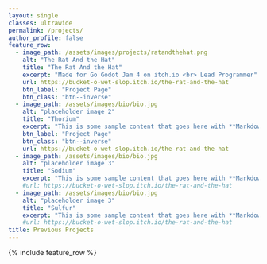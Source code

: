 ```yaml
---
layout: single
classes: ultrawide
permalink: /projects/
author_profile: false
feature_row:
  - image_path: /assets/images/projects/ratandthehat.png
    alt: "The Rat And the Hat"
    title: "The Rat And the Hat"
    excerpt: "Made for Go Godot Jam 4 on itch.io <br> Lead Programmer"
    url: https://bucket-o-wet-slop.itch.io/the-rat-and-the-hat
    btn_label: "Project Page"
    btn_class: "btn--inverse"
  - image_path: /assets/images/bio/bio.jpg
    alt: "placeholder image 2"
    title: "Thorium"
    excerpt: "This is some sample content that goes here with **Markdown** formatting. this has more text at the end to test spacing, and a button too"
    btn_label: "Project Page"
    btn_class: "btn--inverse"
    url: https://bucket-o-wet-slop.itch.io/the-rat-and-the-hat
  - image_path: /assets/images/bio/bio.jpg
    alt: "placeholder image 3"
    title: "Sodium"
    excerpt: "This is some sample content that goes here with **Markdown** formatting."
    #url: https://bucket-o-wet-slop.itch.io/the-rat-and-the-hat
  - image_path: /assets/images/bio/bio.jpg
    alt: "placeholder image 3"
    title: "Sulfur"
    excerpt: "This is some sample content that goes here with **Markdown** formatting."
    #url: https://bucket-o-wet-slop.itch.io/the-rat-and-the-hat
title: Previous Projects
---
```


{% include feature_row %}
